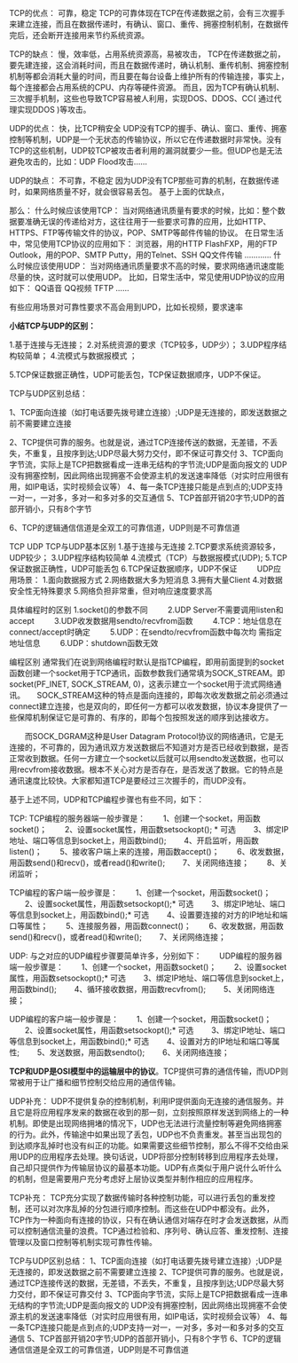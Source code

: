 TCP的优点： 可靠，稳定 TCP的可靠体现在TCP在传递数据之前，会有三次握手来建立连接，而且在数据传递时，有确认、窗口、重传、拥塞控制机制，在数据传完后，还会断开连接用来节约系统资源。

TCP的缺点： 慢，效率低，占用系统资源高，易被攻击， TCP在传递数据之前，要先建连接，这会消耗时间，而且在数据传递时，确认机制、重传机制、拥塞控制机制等都会消耗大量的时间，而且要在每台设备上维护所有的传输连接，事实上，每个连接都会占用系统的CPU、内存等硬件资源。 而且，因为TCP有确认机制、三次握手机制，这些也导致TCP容易被人利用，实现DOS、DDOS、CC( 通过代理实现DDOS )等攻击。

UDP的优点： 快，比TCP稍安全 UDP没有TCP的握手、确认、窗口、重传、拥塞控制等机制，UDP是一个无状态的传输协议，所以它在传递数据时非常快。没有TCP的这些机制，UDP较TCP被攻击者利用的漏洞就要少一些。但UDP也是无法避免攻击的，比如：UDP Flood攻击…… 

UDP的缺点： 不可靠，不稳定 因为UDP没有TCP那些可靠的机制，在数据传递时，如果网络质量不好，就会很容易丢包。 基于上面的优缺点，

那么： 什么时候应该使用TCP： 当对网络通讯质量有要求的时候，比如：整个数据要准确无误的传递给对方，这往往用于一些要求可靠的应用，比如HTTP、HTTPS、FTP等传输文件的协议，POP、SMTP等邮件传输的协议。 在日常生活中，常见使用TCP协议的应用如下： 浏览器，用的HTTP FlashFXP，用的FTP Outlook，用的POP、SMTP Putty，用的Telnet、SSH QQ文件传输 ………… 什么时候应该使用UDP： 当对网络通讯质量要求不高的时候，要求网络通讯速度能尽量的快，这时就可以使用UDP。 比如，日常生活中，常见使用UDP协议的应用如下： QQ语音 QQ视频 TFTP ……

有些应用场景对可靠性要求不高会用到UPD，比如长视频，要求速率

**小结TCP与UDP的区别：**

1.基于连接与无连接；
2.对系统资源的要求（TCP较多，UDP少）；
3.UDP程序结构较简单；
4.流模式与数据报模式 ；

5.TCP保证数据正确性，UDP可能丢包，TCP保证数据顺序，UDP不保证。

TCP与UDP区别总结：

1、TCP面向连接（如打电话要先拨号建立连接）;UDP是无连接的，即发送数据之前不需要建立连接

2、TCP提供可靠的服务。也就是说，通过TCP连接传送的数据，无差错，不丢失，不重复，且按序到达;UDP尽最大努力交付，即不保证可靠交付
3、TCP面向字节流，实际上是TCP把数据看成一连串无结构的字节流;UDP是面向报文的
UDP没有拥塞控制，因此网络出现拥塞不会使源主机的发送速率降低（对实时应用很有用，如IP电话，实时视频会议等）
4、每一条TCP连接只能是点到点的;UDP支持一对一，一对多，多对一和多对多的交互通信
5、TCP首部开销20字节;UDP的首部开销小，只有8个字节

6、TCP的逻辑通信信道是全双工的可靠信道，UDP则是不可靠信道

TCP UDP
TCP与UDP基本区别
 1.基于连接与无连接
 2.TCP要求系统资源较多，UDP较少； 
 3.UDP程序结构较简单 
 4.流模式（TCP）与数据报模式(UDP); 
 5.TCP保证数据正确性，UDP可能丢包 
 6.TCP保证数据顺序，UDP不保证 
　　
UDP应用场景：
 1.面向数据报方式
 2.网络数据大多为短消息 
 3.拥有大量Client
 4.对数据安全性无特殊要求
 5.网络负担非常重，但对响应速度要求高

具体编程时的区别
  	  1.socket()的参数不同 
　　 2.UDP Server不需要调用listen和accept 
　　 3.UDP收发数据用sendto/recvfrom函数 
　　 4.TCP：地址信息在connect/accept时确定 
　　 5.UDP：在sendto/recvfrom函数中每次均 需指定地址信息 
　　 6.UDP：shutdown函数无效

编程区别
  通常我们在说到网络编程时默认是指TCP编程，即用前面提到的socket函数创建一个socket用于TCP通讯，函数参数我们通常填为SOCK_STREAM。即socket(PF_INET, SOCK_STREAM, 0)，这表示建立一个socket用于流式网络通讯。 
　  SOCK_STREAM这种的特点是面向连接的，即每次收发数据之前必须通过connect建立连接，也是双向的，即任何一方都可以收发数据，协议本身提供了一些保障机制保证它是可靠的、有序的，即每个包按照发送的顺序到达接收方。 

　　而SOCK_DGRAM这种是User Datagram Protocol协议的网络通讯，它是无连接的，不可靠的，因为通讯双方发送数据后不知道对方是否已经收到数据，是否正常收到数据。任何一方建立一个socket以后就可以用sendto发送数据，也可以用recvfrom接收数据。根本不关心对方是否存在，是否发送了数据。它的特点是通讯速度比较快。大家都知道TCP是要经过三次握手的，而UDP没有。 

基于上述不同，UDP和TCP编程步骤也有些不同，如下：

TCP: 
TCP编程的服务器端一般步骤是： 
　　1、创建一个socket，用函数socket()； 
　　2、设置socket属性，用函数setsockopt(); * 可选 
　　3、绑定IP地址、端口等信息到socket上，用函数bind(); 
　　4、开启监听，用函数listen()； 
　　5、接收客户端上来的连接，用函数accept()； 
　　6、收发数据，用函数send()和recv()，或者read()和write(); 
　　7、关闭网络连接； 
　　8、关闭监听； 

TCP编程的客户端一般步骤是： 
　　1、创建一个socket，用函数socket()； 
　　2、设置socket属性，用函数setsockopt();* 可选 
　　3、绑定IP地址、端口等信息到socket上，用函数bind();* 可选 
　　4、设置要连接的对方的IP地址和端口等属性； 
　　5、连接服务器，用函数connect()； 
　　6、收发数据，用函数send()和recv()，或者read()和write(); 
　　7、关闭网络连接；

UDP:
与之对应的UDP编程步骤要简单许多，分别如下： 
　　UDP编程的服务器端一般步骤是： 
　　1、创建一个socket，用函数socket()； 
　　2、设置socket属性，用函数setsockopt();* 可选 
　　3、绑定IP地址、端口等信息到socket上，用函数bind(); 
　　4、循环接收数据，用函数recvfrom(); 
　　5、关闭网络连接； 

UDP编程的客户端一般步骤是： 
　　1、创建一个socket，用函数socket()； 
　　2、设置socket属性，用函数setsockopt();* 可选 
　　3、绑定IP地址、端口等信息到socket上，用函数bind();* 可选 
　　4、设置对方的IP地址和端口等属性; 
　　5、发送数据，用函数sendto(); 
　　6、关闭网络连接；

**TCP和UDP是OSI模型中的运输层中的协议**。TCP提供可靠的通信传输，而UDP则常被用于让广播和细节控制交给应用的通信传输。

UDP补充：
  UDP不提供复杂的控制机制，利用IP提供面向无连接的通信服务。并且它是将应用程序发来的数据在收到的那一刻，立刻按照原样发送到网络上的一种机制。即使是出现网络拥堵的情况下，UDP也无法进行流量控制等避免网络拥塞的行为。此外，传输途中如果出现了丢包，UDP也不负责重发。甚至当出现包的到达顺序乱掉时也没有纠正的功能。如果需要这些细节控制，那么不得不交给由采用UDP的应用程序去处理。换句话说，UDP将部分控制转移到应用程序去处理，自己却只提供作为传输层协议的最基本功能。UDP有点类似于用户说什么听什么的机制，但是需要用户充分考虑好上层协议类型并制作相应的应用程序。

TCP补充：
 TCP充分实现了数据传输时各种控制功能，可以进行丢包的重发控制，还可以对次序乱掉的分包进行顺序控制。而这些在UDP中都没有。此外，TCP作为一种面向有连接的协议，只有在确认通信对端存在时才会发送数据，从而可以控制通信流量的浪费。TCP通过检验和、序列号、确认应答、重发控制、连接管理以及窗口控制等机制实现可靠性传输。



TCP与UDP区别总结：
1、TCP面向连接（如打电话要先拨号建立连接）;UDP是无连接的，即发送数据之前不需要建立连接
2、TCP提供可靠的服务。也就是说，通过TCP连接传送的数据，无差错，不丢失，不重复，且按序到达;UDP尽最大努力交付，即不保证可靠交付
3、TCP面向字节流，实际上是TCP把数据看成一连串无结构的字节流;UDP是面向报文的
 UDP没有拥塞控制，因此网络出现拥塞不会使源主机的发送速率降低（对实时应用很有用，如IP电话，实时视频会议等）
4、每一条TCP连接只能是点到点的;UDP支持一对一，一对多，多对一和多对多的交互通信
5、TCP首部开销20字节;UDP的首部开销小，只有8个字节
6、TCP的逻辑通信信道是全双工的可靠信道，UDP则是不可靠信道